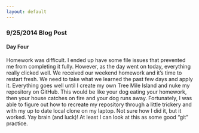 ```yaml
---
layout: default
---
```


### **9/25/2014 Blog Post**

#### Day Four

Homework was difficult.  I ended up have some file issues that prevented me from completing it fully.  However, as the day went on today, everything really clicked well.  We received our weekend homework and it’s time to restart fresh.  We need to take what we learned the past few days and apply it.  Everything goes well until I create my own Tree Mile Island and nuke my repository on GitHub.  This would be like your dog eating your homework, then your house catches on fire and your dog runs away.  Fortunately, I was able to figure out how to recreate my repository through a little trickery and with my up to date local clone on my laptop.  Not sure how I did it, but it worked.  Yay brain (and luck)!  At least I can look at this as some good “git” practice.

